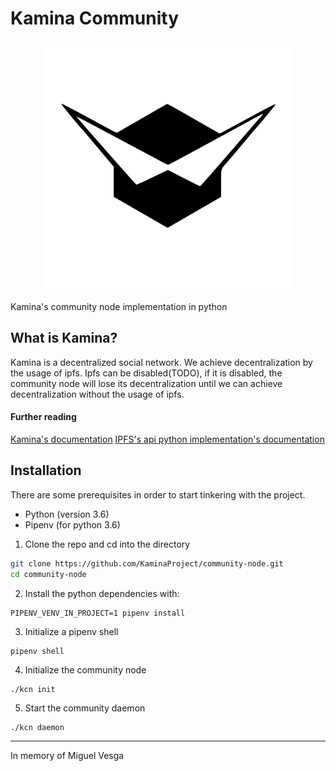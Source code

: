 # Kamina Community
<p align="center">
    <img src="logo/kamina.svg" width="400"/>
</p>

Kamina's community node implementation in python 

## What is Kamina?
Kamina is a decentralized social network. We achieve decentralization by the usage of ipfs.
Ipfs can be disabled(TODO), if it is disabled, the community node will lose its decentralization
until we can achieve decentralization without the usage of ipfs.

#### Further reading
[Kamina's documentation](https://github.com/KaminaProject/kDocumentation)
[IPFS's api python implementation's documentation](https://ipfs.io/ipns/QmZ86ow1byeyhNRJEatWxGPJKcnQKG7s51MtbHdxxUddTH/Software/Python/ipfsapi/)

## Installation
There are some prerequisites in order to start tinkering with the project.
- Python (version 3.6)
- Pipenv (for python 3.6)

1. Clone the repo and cd into the directory
```sh
git clone https://github.com/KaminaProject/community-node.git
cd community-node
```

2. Install the python dependencies with:
```
PIPENV_VENV_IN_PROJECT=1 pipenv install
```

3. Initialize a pipenv shell
```
pipenv shell
```

4. Initialize the community node
```
./kcn init
```

5. Start the community daemon
```
./kcn daemon
```

---
In memory of Miguel Vesga
